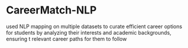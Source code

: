 # CareerMatch-NLP
used NLP mapping on multiple datasets to curate efficient career options for students by analyzing their interests and academic backgrounds, ensuring t relevant career  paths for them to follow
